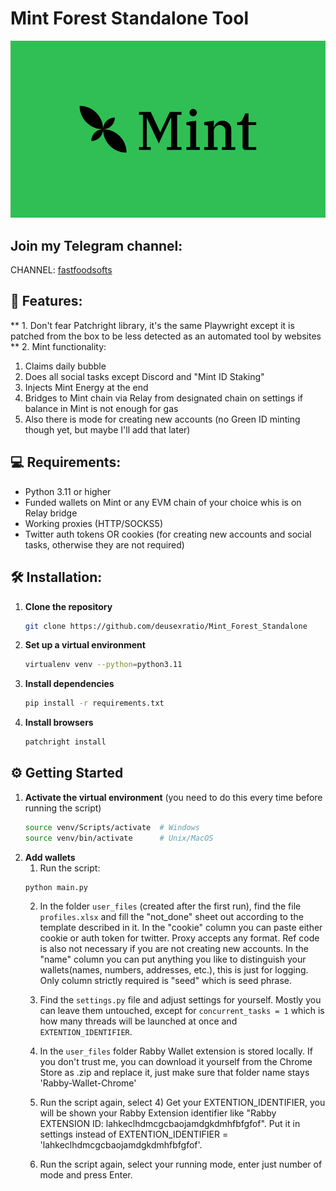 # Mint Forest Standalone Tool  

![Mint](./mint-brand.jpg)  

## Join my Telegram channel:  
CHANNEL: [fastfoodsofts](https://t.me/fastfoodsofts)  

## 🚀 Features:  
** 1. Don't fear Patchright library, it's the same Playwright except it is patched from the box to be less detected as an automated tool by websites  
** 2. Mint functionality:  
1) Claims daily bubble  
2) Does all social tasks except Discord and "Mint ID Staking"  
3) Injects Mint Energy at the end  
4) Bridges to Mint chain via Relay from designated chain on settings if balance in Mint is not enough for gas  
5) Also there is mode for creating new accounts (no Green ID minting though yet, but maybe I'll add that later)  

## 💻 Requirements: 
- Python 3.11 or higher  
- Funded wallets on Mint or any EVM chain of your choice whis is on Relay bridge    
- Working proxies (HTTP/SOCKS5)  
- Twitter auth tokens OR cookies (for creating new accounts and social tasks, otherwise they are not required)      

## 🛠️ Installation:  
1. **Clone the repository**  
   ```bash
   git clone https://github.com/deusexratio/Mint_Forest_Standalone  
   ```
2. **Set up a virtual environment**  
   ```bash
   virtualenv venv --python=python3.11  
   ```
3. **Install dependencies**  
   ```bash
   pip install -r requirements.txt  
   ```
4. **Install browsers**  
   ```bash
   patchright install  
   ```

## ⚙️ Getting Started  
1. **Activate the virtual environment** (you need to do this every time before running the script)  
    ```bash
    source venv/Scripts/activate  # Windows
    source venv/bin/activate      # Unix/MacOS
    ```
2. **Add wallets**
    1. Run the script:
    ```bash
    python main.py
    ```
    2. In the folder `user_files` (created after the first run), find the file `profiles.xlsx` and fill the "not_done" sheet out according to the template described in it. In the "cookie" column you can paste either cookie or auth token for twitter. Proxy accepts any format. Ref code is also not necessary if you are not creating new accounts. In the "name" column you can put anything you like to distinguish your wallets(names, numbers, addresses, etc.), this is just for logging. Only column strictly required is "seed" which is seed phrase.

    3. Find the `settings.py` file and adjust settings for yourself. Mostly you can leave them untouched, except for `concurrent_tasks = 1` which is how many threads will be launched at once and `EXTENTION_IDENTIFIER`.

    4. In the `user_files` folder Rabby Wallet extension is stored locally. If you don't trust me, you can download it yourself from the Chrome Store as .zip and replace it, just make sure that folder name stays 'Rabby-Wallet-Chrome'

    4. Run the script again, select 4) Get your EXTENTION_IDENTIFIER, you will be shown your Rabby Extension identifier like "Rabby EXTENSION ID: lahkeclhdmcgcbaojamdgkdmhfbfgfof". Put it in settings instead of EXTENTION_IDENTIFIER = 'lahkeclhdmcgcbaojamdgkdmhfbfgfof'.

    4. Run the script again, select your running mode, enter just number of mode and press Enter. 

